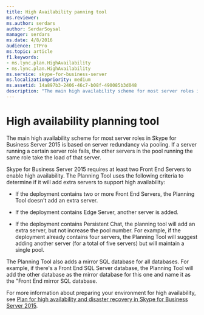 ```yaml
---
title: High Availability panning tool
ms.reviewer: 
ms.author: serdars
author: SerdarSoysal
manager: serdars
ms.date: 4/8/2016
audience: ITPro
ms.topic: article
f1.keywords:
- ms.lync.plan.HighAvailability
- ms.lync.plan.HighAvailability
ms.service: skype-for-business-server
ms.localizationpriority: medium
ms.assetid: 14a897b3-2406-46c7-b08f-490085b3d048
description: "The main high availability scheme for most server roles in Skype for Business Server 2015 is based on server redundancy via pooling. If a server running a certain server role fails, the other servers in the pool that run the same role take the load from that server."
---
```


# High availability planning tool
 
The main high availability scheme for most server roles in Skype for Business Server 2015 is based on server redundancy via pooling. If a server running a certain server role fails, the other servers in the pool running the same role take the load of that server.
  
Skype for Business Server 2015 requires at least two Front End Servers to enable high availability. The Planning Tool uses the following criteria to determine if it will add extra servers to support high availability:
  
- If the deployment contains two or more Front End Servers, the Planning Tool doesn't add an extra server.
    
- If the deployment contains Edge Server, another server is added. 
    
- If the deployment contains Persistent Chat, the planning tool will add an extra server, but not increase the pool number. For example, if the deployment already contains four servers, the Planning Tool will suggest adding another server (for a total of five servers) but will maintain a single pool. 
    
The Planning Tool also adds a mirror SQL database for all databases. For example, if there's a Front End SQL Server database, the Planning Tool will add the other database as the mirror database for this one and name it as the "Front End mirror SQL database.
  
For more information about preparing your environment for high availability, see [Plan for high availability and disaster recovery in Skype for Business Server 2015](../../plan-your-deployment/high-availability-and-disaster-recovery/high-availability-and-disaster-recovery.md).
  

